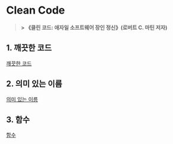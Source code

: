 # Clean Code

> **> 《클린 코드: 애자일 소프트웨어 장인 정신》(로버트 C. 마틴 저자)**

## 1. 깨끗한 코드

[깨끗한 코드](./clean-code.md)

## 2. 의미 있는 이름

[의미 있는 이름](./meaningful-names.md)

## 3. 함수

[함수](./functions.md)
